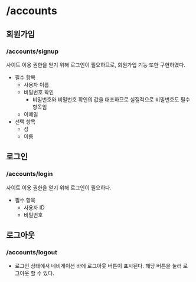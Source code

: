 # /accounts

## 회원가입

### /accounts/signup

사이트 이용 권한을 얻기 위해 로그인이 필요하므로, 회원가입 기능 또한 구현하였다.

- 필수 항목
    - 사용자 이름
    - 비밀번호 확인
        - 비밀번호와 비밀번호 확인의 값을 대조하므로 실질적으로 비밀번호도 필수 항목임
    - 이메일
- 선택 항목
    - 성
    - 이름

## 로그인

### /accounts/login

사이트 이용 권한을 얻기 위해 로그인이 필요하다.

- 필수 항목
    - 사용자 ID
    - 비밀번호

## 로그아웃

### /accounts/logout

- 로그인 상태에서 네비게이션 바에 로그아웃 버튼이 표시된다. 해당 버튼을 눌러 로그아웃 할 수 있다. 
